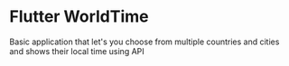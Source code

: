 # Flutter WorldTime
 Basic application that let's you choose from multiple countries and cities and shows their local time using API
